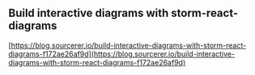 ## Build interactive diagrams with storm-react-diagrams
  
  [https://blog.sourcerer.io/build-interactive-diagrams-with-storm-react-diagrams-f172ae26af9d](https://blog.sourcerer.io/build-interactive-diagrams-with-storm-react-diagrams-f172ae26af9d)